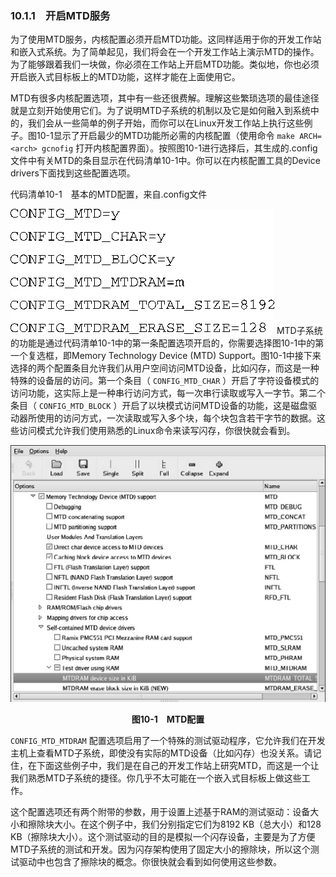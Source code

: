### 10.1.1　开启MTD服务

为了使用MTD服务，内核配置必须开启MTD功能。这同样适用于你的开发工作站和嵌入式系统。为了简单起见，我们将会在一个开发工作站上演示MTD的操作。为了能够跟着我们一块做，你必须在工作站上开启MTD功能。类似地，你也必须开启嵌入式目标板上的MTD功能，这样才能在上面使用它。

MTD有很多内核配置选项，其中有一些还很费解。理解这些繁琐选项的最佳途径就是立刻开始使用它们。为了说明MTD子系统的机制以及它是如何融入到系统中的，我们会从一些简单的例子开始，而你可以在Linux开发工作站上执行这些例子。图10-1显示了开启最少的MTD功能所必需的内核配置（使用命令 `make ARCH=<arch> gcnofig` 打开内核配置界面）。按照图10-1进行选择后，其生成的.config文件中有关MTD的条目显示在代码清单10-1中。你可以在内核配置工具的Device drivers下面找到这些配置选项。

代码清单10-1　基本的MTD配置，来自.config文件



![240.png](../images/240.png)
MTD子系统的功能是通过代码清单10-1中的第一条配置选项开启的，你需要选择图10-1中的第一个复选框，即Memory Technology Device (MTD) Support。图10-1中接下来选择的两个配置条目允许我们从用户空间访问MTD设备，比如闪存，而这是一种特殊的设备层的访问。第一个条目（ `CONFIG_MTD_CHAR` ）开启了字符设备模式的访问功能，这实际上是一种串行访问方式，每一次串行读取或写入一字节。第二个条目（ `CONFIG_MTD_BLOCK` ）开启了以块模式访问MTD设备的功能，这是磁盘驱动器所使用的访问方式，一次读取或写入多个块，每个块包含若干字节的数据。这些访问模式允许我们使用熟悉的Linux命令来读写闪存，你很快就会看到。

![241.png](../images/241.png)
<center class="my_markdown"><b class="my_markdown">图10-1　MTD配置</b></center>

`CONFIG_MTD_MTDRAM` 配置选项启用了一个特殊的测试驱动程序，它允许我们在开发主机上查看MTD子系统，即使没有实际的MTD设备（比如闪存）也没关系。请记住，在下面这些例子中，我们是在自己的开发工作站上研究MTD，而这是一个让我们熟悉MTD子系统的捷径。你几乎不太可能在一个嵌入式目标板上做这些工作。

这个配置选项还有两个附带的参数，用于设置上述基于RAM的测试驱动：设备大小和擦除块大小。在这个例子中，我们分别指定它们为8192 KB（总大小）和128 KB（擦除块大小）。这个测试驱动的目的是模拟一个闪存设备，主要是为了方便MTD子系统的测试和开发。因为闪存架构使用了固定大小的擦除块，所以这个测试驱动中也包含了擦除块的概念。你很快就会看到如何使用这些参数。

